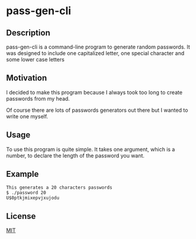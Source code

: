 # pass-gen-cli

## Description

pass-gen-cli is a command-line program to generate random passwords. It was designed to include one capitalized letter, one special character and some lower case letters 

## Motivation

I decided to make this program because I always took too long to create passwords from my head.

Of course there are lots of passwords generators out there but I wanted to write one myself.

## Usage

To use this program is quite simple. It takes one argument, which is a number, to declare the length of the password you want.

## Example

```
This generates a 20 characters passwords
$ ./password 20
U$0ptkjmixepvjxujodu
```

## License

[MIT](LICENSE)
